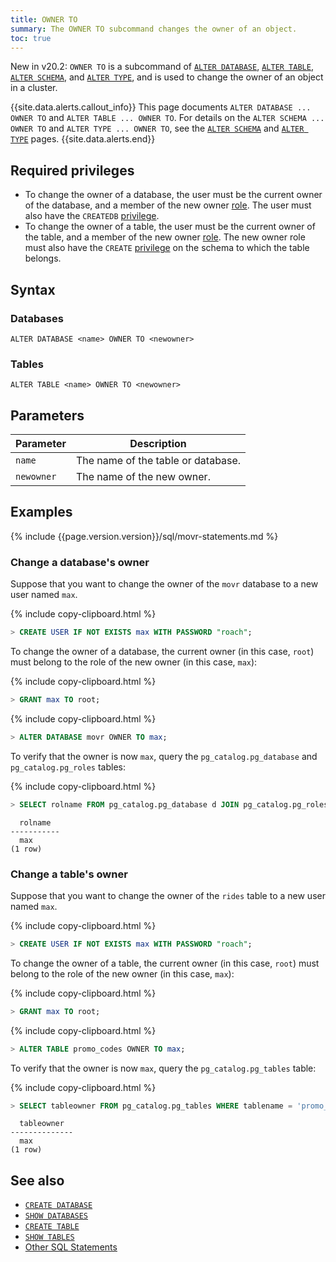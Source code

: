 ```yaml
---
title: OWNER TO
summary: The OWNER TO subcommand changes the owner of an object.
toc: true
---
```


<span class="version-tag">New in v20.2</span>: `OWNER TO` is a subcommand of [`ALTER DATABASE`](alter-database.html), [`ALTER TABLE`](alter-table.html), [`ALTER SCHEMA`](alter-schema.html), and [`ALTER TYPE`](alter-type.html), and is used to change the owner of an object in a cluster.

{{site.data.alerts.callout_info}}
This page documents `ALTER DATABASE ... OWNER TO` and `ALTER TABLE ... OWNER TO`. For details on the `ALTER SCHEMA ... OWNER TO` and `ALTER TYPE ... OWNER TO`, see the [`ALTER SCHEMA`](alter-schema.html) and [`ALTER TYPE`](alter-type.html) pages.
{{site.data.alerts.end}}

## Required privileges

- To change the owner of a database, the user must be the current owner of the database, and a member of the new owner [role](authorization.html#roles). The user must also have the `CREATEDB` [privilege](authorization.html#assign-privileges).
- To change the owner of a table, the user must be the current owner of the table, and a member of the new owner [role](authorization.html#roles). The new owner role must also have the `CREATE` [privilege](authorization.html#assign-privileges) on the schema to which the table belongs.

## Syntax

### Databases

~~~
ALTER DATABASE <name> OWNER TO <newowner>
~~~

### Tables

~~~
ALTER TABLE <name> OWNER TO <newowner>
~~~

## Parameters

Parameter | Description
----------|------------
`name` | The name of the table or database.
`newowner` | The name of the new owner.

## Examples

{% include {{page.version.version}}/sql/movr-statements.md %}

### Change a database's owner

Suppose that you want to change the owner of the `movr` database to a new user named `max`.

{% include copy-clipboard.html %}
~~~ sql
> CREATE USER IF NOT EXISTS max WITH PASSWORD "roach";
~~~

To change the owner of a database, the current owner (in this case, `root`) must belong to the role of the new owner (in this case, `max`):

{% include copy-clipboard.html %}
~~~ sql
> GRANT max TO root;
~~~

{% include copy-clipboard.html %}
~~~ sql
> ALTER DATABASE movr OWNER TO max;
~~~

To verify that the owner is now `max`, query the `pg_catalog.pg_database` and `pg_catalog.pg_roles` tables:

{% include copy-clipboard.html %}
~~~ sql
> SELECT rolname FROM pg_catalog.pg_database d JOIN pg_catalog.pg_roles r ON d.datdba = r.oid WHERE datname = 'movr';
~~~

~~~
  rolname
-----------
  max
(1 row)
~~~

### Change a table's owner

Suppose that you want to change the owner of the `rides` table to a new user named `max`.

{% include copy-clipboard.html %}
~~~ sql
> CREATE USER IF NOT EXISTS max WITH PASSWORD "roach";
~~~

To change the owner of a table, the current owner (in this case, `root`) must belong to the role of the new owner (in this case, `max`):

{% include copy-clipboard.html %}
~~~ sql
> GRANT max TO root;
~~~

{% include copy-clipboard.html %}
~~~ sql
> ALTER TABLE promo_codes OWNER TO max;
~~~

To verify that the owner is now `max`, query the `pg_catalog.pg_tables` table:

{% include copy-clipboard.html %}
~~~ sql
> SELECT tableowner FROM pg_catalog.pg_tables WHERE tablename = 'promo_codes';
~~~

~~~
  tableowner
--------------
  max
(1 row)
~~~

## See also

- [`CREATE DATABASE`](create-database.html)
- [`SHOW DATABASES`](show-databases.html)
- [`CREATE TABLE`](create-table.html)
- [`SHOW TABLES`](show-tables.html)
- [Other SQL Statements](sql-statements.html)
